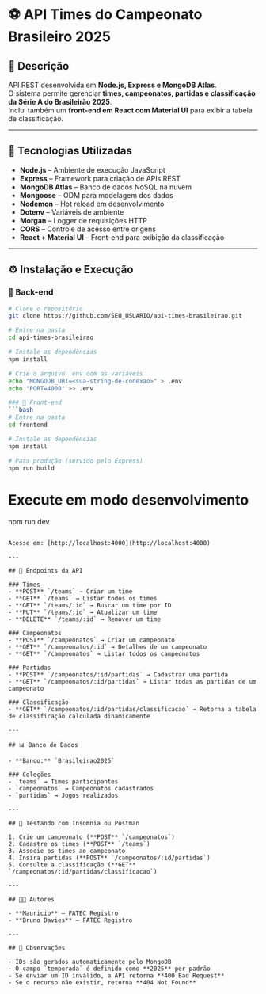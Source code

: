 # ⚽ API Times do Campeonato Brasileiro 2025

## 📖 Descrição
API REST desenvolvida em **Node.js, Express e MongoDB Atlas**.  
O sistema permite gerenciar **times, campeonatos, partidas e classificação da Série A do Brasileirão 2025**.  
Inclui também um **front-end em React com Material UI** para exibir a tabela de classificação.

---

## 🚀 Tecnologias Utilizadas

- **Node.js** – Ambiente de execução JavaScript  
- **Express** – Framework para criação de APIs REST  
- **MongoDB Atlas** – Banco de dados NoSQL na nuvem  
- **Mongoose** – ODM para modelagem dos dados  
- **Nodemon** – Hot reload em desenvolvimento  
- **Dotenv** – Variáveis de ambiente  
- **Morgan** – Logger de requisições HTTP  
- **CORS** – Controle de acesso entre origens  
- **React + Material UI** – Front-end para exibição da classificação  

---

## ⚙️ Instalação e Execução

### 🔹 Back-end
```bash
# Clone o repositório
git clone https://github.com/SEU_USUARIO/api-times-brasileirao.git

# Entre na pasta
cd api-times-brasileirao

# Instale as dependências
npm install

# Crie o arquivo .env com as variáveis
echo "MONGODB_URI=<sua-string-de-conexao>" > .env
echo "PORT=4000" >> .env

### 🔹 Front-end
```bash
# Entre na pasta
cd frontend

# Instale as dependências
npm install

# Para produção (servido pelo Express)
npm run build
```

# Execute em modo desenvolvimento
npm run dev
```

Acesse em: [http://localhost:4000](http://localhost:4000)

---

## 📌 Endpoints da API

### Times
- **POST** `/teams` → Criar um time  
- **GET** `/teams` → Listar todos os times  
- **GET** `/teams/:id` → Buscar um time por ID  
- **PUT** `/teams/:id` → Atualizar um time  
- **DELETE** `/teams/:id` → Remover um time  

### Campeonatos
- **POST** `/campeonatos` → Criar um campeonato  
- **GET** `/campeonatos/:id` → Detalhes de um campeonato  
- **GET** `/campeonatos` → Listar todos os campeonatos  

### Partidas
- **POST** `/campeonatos/:id/partidas` → Cadastrar uma partida  
- **GET** `/campeonatos/:id/partidas` → Listar todas as partidas de um campeonato  

### Classificação
- **GET** `/campeonatos/:id/partidas/classificacao` → Retorna a tabela de classificação calculada dinamicamente  

---

## 📊 Banco de Dados

- **Banco:** `Brasileirao2025`  

### Coleções
- `teams` → Times participantes  
- `campeonatos` → Campeonatos cadastrados  
- `partidas` → Jogos realizados  

---

## 🧪 Testando com Insomnia ou Postman

1. Crie um campeonato (**POST** `/campeonatos`)  
2. Cadastre os times (**POST** `/teams`)  
3. Associe os times ao campeonato  
4. Insira partidas (**POST** `/campeonatos/:id/partidas`)  
5. Consulte a classificação (**GET** `/campeonatos/:id/partidas/classificacao`)  

---

## 👨‍💻 Autores

- **Mauricio** – FATEC Registro  
- **Bruno Davies** – FATEC Registro  

---

## 📌 Observações

- IDs são gerados automaticamente pelo MongoDB  
- O campo `temporada` é definido como **2025** por padrão  
- Se enviar um ID inválido, a API retorna **400 Bad Request**  
- Se o recurso não existir, retorna **404 Not Found**  

